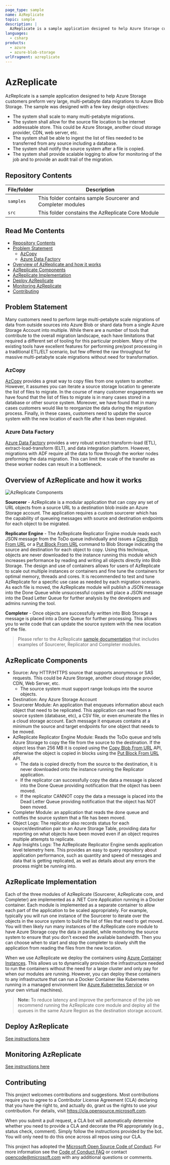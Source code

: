 ```yaml
---
page_type: sample
name: AzReplicate
topic: sample
description: |
  AzReplicate is a sample application designed to help Azure Storage customers preform very large, multi-petabyte data migrations to Azure Blob Storage.
languages:
  - csharp
products:
  - azure
  - azure-blob-storage
urlFragment: azreplicate
---
```


# AzReplicate <!-- omit in toc -->

AzReplicate is a sample application designed to help Azure Storage customers preform very large, multi-petabyte data migrations to Azure Blob Storage. The sample was designed with a few key design objectives:

- The system shall scale to many multi-petabyte migrations.
- The system shall allow for the source file location to be internet addressable store. This could be Azure Storage, another cloud storage provider, CDN, web server, etc.
- The system shall be able to ingest the list of files needed to be transferred from any source including a database.
- The system shall notify the source system after a file is copied.
- The system shall provide scalable logging to allow for monitoring of the job and to provide an audit trail of the migration.

## Repository Contents

| File/folder | Description |
|-------------|-------------|
| `samples` | This folder contains sample Sourcerer and Completer modules  |
| `src`   | This folder constains the AzReplicate Core Module |

## Read Me Contents <!-- omit in toc -->

- [Repository Contents](#repository-contents)
- [Problem Statement](#problem-statement)
  - [AzCopy](#azcopy)
  - [Azure Data Factory](#azure-data-factory)
- [Overview of AzReplicate and how it works](#overview-of-azreplicate-and-how-it-works)
- [AzReplicate Components](#azreplicate-components)
- [AzReplicate Implementation](#azreplicate-implementation)
- [Deploy AzReplicate](#deploy-azreplicate)
- [Monitoring AzReplicate](#monitoring-azreplicate)
- [Contributing](#contributing)

## Problem Statement

Many customers need to perform large multi-petabyte scale migrations of data from outside sources into Azure Blob or shard data from a single Azure Storage Account into multiple.  While there are a number of tools that contribute to the overall migration landscape, each have limitations that required a different set of tooling for this particular problem.  Many of the existing tools have excellent features for performing pre/post processing in a traditional ETL/ELT scenario, but few offered the raw throughput for massive multi-petabyte scale migrations without need for transformation.

### AzCopy

[AzCopy](https://aka.ms/AzCopy) provides a great way to copy files from one system to another. However, it assumes you can iterate a source storage location to generate the list of files to migrate. In the course of many customer engagements we have found that the list of files to migrate is in many cases stored in a database or other source system. Moreover, we have found that in many cases customers would like to reorganize the data during the migration process. Finally, in these cases, customers need to update the source system with the new location of each file after it has been migrated.

### Azure Data Factory

[Azure Data Factory](https://docs.microsoft.com/azure/data-factory/introduction) provides a very robust extract-transform-load (ETL), extract-load-transform (ELT), and data integration platform. However, migrations with ADF require all the data to flow through the worker nodes preforming the data migration. This can limit the scale of the transfer as these worker nodes can result in a bottleneck.

## Overview of AzReplicate and how it works

![AzReplicate Components](/media/Components_300x436.png "AzReplicate Components")

<b>Sourcerer</b> - AzReplicate is a modular application that can copy any set of URL objects from a source URL to a destination blob inside an Azure Storage account.  The application requires a custom sourcerer which has the capability of queueing messages with source and destination endpoints for each object to be migrated.  

<b>Replicator Engine</b> - The AzReplicate Replicator Engine module reads each JSON message from the ToDo queue individually and issues a [Copy Blob From URL](https://docs.microsoft.com/rest/api/storageservices/copy-blob-from-url) or a [Put Block From URL](https://docs.microsoft.com/rest/api/storageservices/put-block-from-url) command to Blob Storage indicating the source and destination for each object to copy.  Using this technique, objects are never downloaded to the instance running this module which increases performance by reading and writing all objects directly into Blob Storage.  The design and use of containers allows for users of AzReplicate to scale out multiple instances or containers and fine tune the containers for optimal memory, threads and cores.  It is recommended to test and tune AzReplicate for a specific use case as needed by each migration scenario.  As each file is moved, the AzReplicate module will publish a JSON message into the Done Queue while unsuccessful copies will place a JSON message into the Dead Letter Queue for further analysis by the developers and admins running the tool.

<b>Completer</b> - Once objects are successfully written into Blob Storage a message is placed into a Done Queue for further processing.  This allows you to write code that can update the source system with the new location of the file. 

> Please refer to the AzReplicate [sample documentation](./docs/samples.md) that includes examples of Sourcerer, Replicator and Completer modules.

## AzReplicate Components

- Source: Any HTTP/HTTPS source that supports anonymous or SAS requests. This could be Azure Storage, another cloud storage provider, CDN, Web Server, etc.
  - The source system must support range lookups into the source objects.
- Destination: Any Azure Storage Account
- Sourcerer Module: An application that enqueues information about each object that need to be replicated. This application can read from a source system (database, etc), a CSV file, or even enumerate the files in a cloud storage account. Each message it enqueues contains at a minimum the source and target endpoints for one object that needs to be moved.
- AzReplicate Replicator Engine Module: Reads the ToDo queue and tells Azure Storage to copy the file from the source to the destination. If the object less than 256 MB it is copied using the [Copy Blob From URL](https://docs.microsoft.com/rest/api/storageservices/copy-blob-from-url) API, otherwise the object is copied in blocks using the [Put Block From URL](https://docs.microsoft.com/rest/api/storageservices/put-block-from-url) API.
  - The data is copied directly from the source to the destination, it is never downloaded onto the instance running the Replicator application.
  - If the replicator can successfully copy the data a message is placed into the Done Queue providing notification that the object has been moved.
  - If the replicator CANNOT copy the data a message is placed into the Dead Letter Queue providing notification that the object has NOT been moved.
- Completer Module: an application that reads the done queue and notifies the source system that a file has been moved.
- Object Logs: The replicator also records status for each source/destination pair to an Azure Storage Table, providing data for reporting on what objects have been moved even if an object requires multiple attempts to replicate.
- App Insights Logs: The AzReplicate Replicator Engine sends application level telemetry here. This provides an easy to query repository about application performance, such as quantity and speed of messages and data that is getting replicated, as well as details about any errors the process might be running into.

## AzReplicate Implementation

Each of the three modules of AzReplicate (Sourcerer, AzReplicate core, and Completer) are implemented as a .NET Core Application running in a Docker container. Each module is implemented as a separate container to allow each part of the application to be scaled appropriately. For example, typically you will run one instance of the Sourcerer to iterate over the objects in the source system to build the list of files that need to get moved. You will then likely run many instances of the AzReplicate core module to have Azure Storage copy the data in parallel, while monitoring the source system to ensure that you don't exceed the available bandwidth. Then you can choose when to start and stop the completer to slowly shift the application from reading the files from the new location.

When we use AzReplicate we deploy the containers using [Azure Container Instances](https://docs.microsoft.com/azure/container-instances/container-instances-overview). This allows us to dynamically provision the infrastructure needed to run the containers without the need for a large cluster and only pay for when our modules are running. However, you can deploy these containers to any infrastructure that can run a Docker Container like Kubernetes running in a managed environment like [Azure Kubernetes Service](https://docs.microsoft.com/azure/aks/intro-kubernetes) or on your own virtual machines).

> **Note:** To reduce latency and improve the performance of the job we recommend running the AzReplicate core module and deploy all the queues in the same Azure Region as the destination storage account.

## Deploy AzReplicate

[See instructions here](./docs/deploy.md)

## Monitoring AzReplicate

[See instructions here](./docs/monitor.md)


## Contributing

This project welcomes contributions and suggestions.  Most contributions require you to agree to a
Contributor License Agreement (CLA) declaring that you have the right to, and actually do, grant us
the rights to use your contribution. For details, visit https://cla.opensource.microsoft.com.

When you submit a pull request, a CLA bot will automatically determine whether you need to provide
a CLA and decorate the PR appropriately (e.g., status check, comment). Simply follow the instructions
provided by the bot. You will only need to do this once across all repos using our CLA.

This project has adopted the [Microsoft Open Source Code of Conduct](https://opensource.microsoft.com/codeofconduct/).
For more information see the [Code of Conduct FAQ](https://opensource.microsoft.com/codeofconduct/faq/) or
contact [opencode@microsoft.com](mailto:opencode@microsoft.com) with any additional questions or comments.

